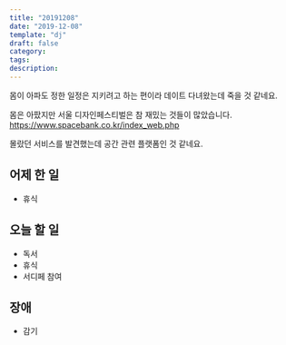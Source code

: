 ```yaml
---
title: "20191208"
date: "2019-12-08"
template: "dj"
draft: false
category: 
tags:
description:
---
```


몸이 아파도 정한 일정은 지키려고 하는 편이라
데이트 다녀왔는데 죽을 것 같네요.

몸은 아팠지만 서울 디자인페스티벌은 참 재밌는 것들이 많았습니다.
<https://www.spacebank.co.kr/index_web.php>

몰랐던 서비스를 발견했는데 공간 관련 플랫폼인 것 같네요.

## 어제 한 일

* 휴식

## 오늘 할 일

* 독서
* 휴식
* 서디페 참여

## 장애

* 감기
